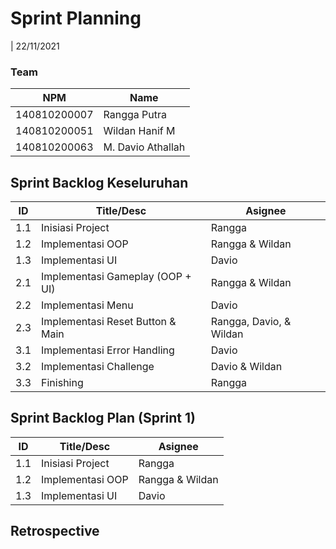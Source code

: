 # Sprint Planning 
| 22/11/2021

### Team 
| NPM           | Name        |
| ------------- |-------------|
| 140810200007  | Rangga Putra    |
| 140810200051  | Wildan Hanif M    |
| 140810200063  | M. Davio Athallah |

## Sprint Backlog Keseluruhan 
| ID  | Title/Desc | Asignee | 
| --- | ---------- | ------- | 
| 1.1 | Inisiasi Project | Rangga | 
| 1.2 | Implementasi OOP | Rangga & Wildan |
| 1.3 | Implementasi UI  | Davio |
| 2.1 | Implementasi Gameplay (OOP + UI) | Rangga & Wildan |
| 2.2 | Implementasi Menu | Davio |
| 2.3 | Implementasi Reset Button & Main | Rangga, Davio, & Wildan |
| 3.1 | Implementasi Error Handling | Davio |
| 3.2 | Implementasi Challenge | Davio & Wildan |
| 3.3 | Finishing | Rangga |


## Sprint Backlog Plan (Sprint 1)
| ID  | Title/Desc | Asignee | 
| --- | ---------- | ------- | 
| 1.1 | Inisiasi Project | Rangga | 
| 1.2 | Implementasi OOP | Rangga & Wildan |
| 1.3 | Implementasi UI  | Davio |


## Retrospective 
